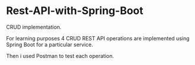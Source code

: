 # Rest-API-with-Spring-Boot
CRUD implementation.

For learning purposes 4 CRUD REST API operations are implemented using Spring Boot for a particular service.

Then i used Postman to test each operation.
